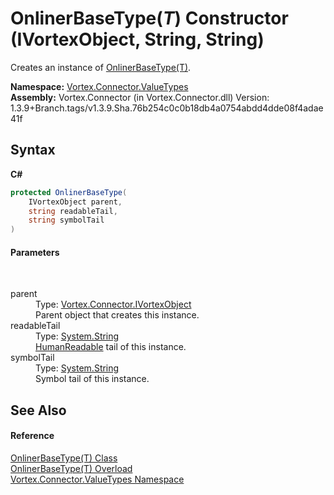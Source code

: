 # OnlinerBaseType(*T*) Constructor (IVortexObject, String, String)
 

Creates an instance of <a href="T_Vortex_Connector_ValueTypes_OnlinerBaseType_1.md">OnlinerBaseType(T)</a>.

**Namespace:**&nbsp;<a href="N_Vortex_Connector_ValueTypes.md">Vortex.Connector.ValueTypes</a><br />**Assembly:**&nbsp;Vortex.Connector (in Vortex.Connector.dll) Version: 1.3.9+Branch.tags/v1.3.9.Sha.76b254c0c0b18db4a0754abdd4dde08f4adae41f

## Syntax

**C#**<br />
``` C#
protected OnlinerBaseType(
	IVortexObject parent,
	string readableTail,
	string symbolTail
)
```


#### Parameters
&nbsp;<dl><dt>parent</dt><dd>Type: <a href="T_Vortex_Connector_IVortexObject.md">Vortex.Connector.IVortexObject</a><br />Parent object that creates this instance.</dd><dt>readableTail</dt><dd>Type: <a href="https://docs.microsoft.com/dotnet/api/system.string" target="_blank">System.String</a><br /><a href="P_Vortex_Connector_ValueTypes_OnlinerBaseType_1_HumanReadable.md">HumanReadable</a> tail of this instance.</dd><dt>symbolTail</dt><dd>Type: <a href="https://docs.microsoft.com/dotnet/api/system.string" target="_blank">System.String</a><br />Symbol tail of this instance.</dd></dl>

## See Also


#### Reference
<a href="T_Vortex_Connector_ValueTypes_OnlinerBaseType_1.md">OnlinerBaseType(T) Class</a><br /><a href="Overload_Vortex_Connector_ValueTypes_OnlinerBaseType_1__ctor.md">OnlinerBaseType(T) Overload</a><br /><a href="N_Vortex_Connector_ValueTypes.md">Vortex.Connector.ValueTypes Namespace</a><br />
